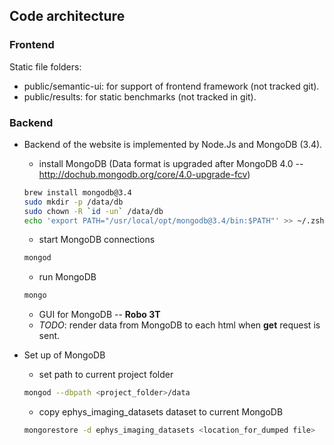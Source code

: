 ## Code architecture
### Frontend
Static file folders:
* public/semantic-ui: for support of frontend framework (not tracked git).
* public/results: for static benchmarks (not tracked in git).

### Backend
* Backend of the website is implemented by Node.Js and MongoDB (3.4).
    * install MongoDB (Data format is upgraded after MongoDB 4.0 -- http://dochub.mongodb.org/core/4.0-upgrade-fcv)
    ```bash
    brew install mongodb@3.4
    sudo mkdir -p /data/db
    sudo chown -R `id -un` /data/db
    echo 'export PATH="/usr/local/opt/mongodb@3.4/bin:$PATH"' >> ~/.zshrc
    ```
    * start MongoDB connections
    ```bash
    mongod
    ```
    * run MongoDB
    ```bash
    mongo
    ```
    * GUI for MongoDB -- __Robo 3T__
    * _TODO_: render data from MongoDB to each html when __get__ request is sent.

* Set up of MongoDB
    * set path to current project folder
    ```bash
    mongod --dbpath <project_folder>/data
    ```
    * copy ephys_imaging_datasets dataset to current MongoDB
    ```bash
    mongorestore -d ephys_imaging_datasets <location_for_dumped file>
    ```

